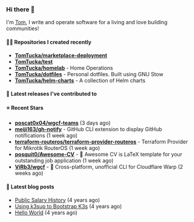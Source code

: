 ### Hi there 👋

I'm [Tom](https://tomwithers.dev), I write and operate software for a living and love building communities! 

#### 👨‍💻 Repositories I created recently
- **[TomTucka/marketplace-deployment](https://github.com/TomTucka/marketplace-deployment)**
- **[TomTucka/test](https://github.com/TomTucka/test)**
- **[TomTucka/homelab](https://github.com/TomTucka/homelab)** - Home Operations
- **[TomTucka/dotfiles](https://github.com/TomTucka/dotfiles)** - Personal dotfiles. Built using  GNU Stow
- **[TomTucka/helm-charts](https://github.com/TomTucka/helm-charts)** - A collection of Helm charts

#### 🚀 Latest releases I've contributed to



#### ⭐ Recent Stars


- **[poscat0x04/wgcf-teams](https://github.com/poscat0x04/wgcf-teams)** (3 days ago)
- **[meiji163/gh-notify](https://github.com/meiji163/gh-notify)** - GitHub CLI extension to display GitHub notifications (1 week ago)
- **[terraform-routeros/terraform-provider-routeros](https://github.com/terraform-routeros/terraform-provider-routeros)** - Terraform Provider for Mikrotik RouterOS (1 week ago)
- **[posquit0/Awesome-CV](https://github.com/posquit0/Awesome-CV)** - :page_facing_up: Awesome CV is LaTeX template for your outstanding job application (1 week ago)
- **[ViRb3/wgcf](https://github.com/ViRb3/wgcf)** - 🚤 Cross-platform, unofficial CLI for Cloudflare Warp (2 weeks ago)

#### 📄 Latest blog posts
- [Public Salary History](https://tomwithers.dev/posts/public-salary-history/) (4 years ago)
- [Using k3sup to Bootstrap K3s](https://tomwithers.dev/posts/k3s-bootstrap/) (4 years ago)
- [Hello World](https://tomwithers.dev/posts/hello-world/) (4 years ago)
